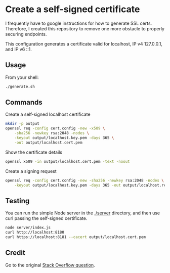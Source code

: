 # Create a self-signed certificate

I frequently have to google instructions for how to generate SSL certs. Therefore, I created this repository to remove one more obstacle to properly securing endpoints. 

This configuration generates a certificate valid for localhost, IP v4 127.0.0.1, and IP v6 ::1.

## Usage

From your shell:
```bash
./generate.sh
```

## Commands

Create a self-signed localhost certificate 
```bash
mkdir -p output
openssl req -config cert.config -new -x509 \
    -sha256 -newkey rsa:2048 -nodes \
    -keyout output/localhost.key.pem -days 365 \
    -out output/localhost.cert.pem
```

Show the certificate details
```bash
openssl x509 -in output/localhost.cert.pem -text -noout
```

Create a signing request
```bash
openssl req -config cert.config -new -sha256 -newkey rsa:2048 -nodes \
    -keyout output/localhost.key.pem -days 365 -out output/localhost.req.pem
```

## Testing

You can run the simple Node server in the [./server](./server) directory, and then use curl passing the self-signed certificate.

```bash
node server/index.js
curl http://localhost:8180
curl https://localhost:8181 --cacert output/localhost.cert.pem
```

## Credit
Go to the original [Stack Overflow question](https://stackoverflow.com/questions/10175812/how-to-create-a-self-signed-certificate-with-openssl).
